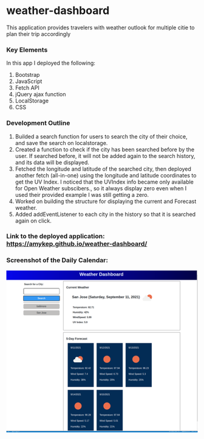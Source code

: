 # weather-dashboard
This application provides travelers with weather outlook for multiple citie to plan their trip accordingly


### Key Elements
In this app I deployed the following:
1. Bootstrap
2. JavaScript 
3. Fetch API
4. jQuery ajax function
5. LocalStorage
6. CSS

### Development Outline
1. Builded a search function for users to search the city of their choice, and save the search on localstorage.
2. Created a function to check if the city has been searched before by the user. If searched before, it will not be added again to the search history, and its data will be displayed.
3. Fetched the longitude and latitude of the searched city, then deployed another fetch (all-in-one) using the longitude and latitude coordinates to get the UV Index. I noticed that the UVIndex info became only available for Open Weather subscibers., so it always display zero even when I used their provided example I was still getting a zero.
4. Worked on building the structure for displaying the current and Forecast weather.
5. Added addEventListener to each city in the history so that it is searched again on click.


### Link to the deployed application: https://amykep.github.io/weather-dashboard/

### Screenshot of the Daily Calendar:
<img src="./assets/images/weather-dashboard.png">